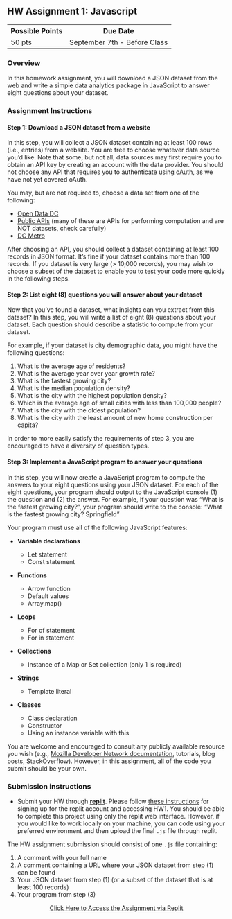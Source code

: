 ## HW Assignment 1: Javascript

<table style="margin-left:auto; margin-right:auto;">
  <tr>
    <th>Possible Points</th>
    <th>Due Date</th> 
  </tr>
  <tr>
    <td>50 pts</td>
    <td>September 7th - Before Class</td>
  </tr>
</table>

### Overview
 
In this homework assignment, you will download a JSON dataset from the web and write a simple data analytics package in JavaScript to answer eight questions about your dataset.
 
### Assignment Instructions
 
#### Step 1: Download a JSON dataset from a website

In this step, you will collect a JSON dataset containing at least 100 rows (i.e., entries) from a website. You are free to choose whatever data source you’d like. Note that some, but not all, data sources may first require you to obtain an API key by creating an account with the data provider. You should not choose any API that requires you to authenticate using oAuth, as we have not yet covered oAuth.
 
You may, but are not required to, choose a data set from one of the following:

* [Open Data DC](https://opendata.dc.gov/) 
* [Public APIs](https://github.com/toddmotto/public-apis) (many of these are APIs for performing computation and are NOT datasets, check carefully)
* [DC Metro](https://developer.wmata.com/docs/services/)
 
After choosing an API, you should collect a dataset containing at least 100 records in JSON format. It’s fine if your dataset contains more than 100 records. If you dataset is very large (> 10,000 records), you may wish to choose a subset of the dataset to enable you to test your code more quickly in the following steps.
 
#### Step 2: List eight (8) questions you will answer about your dataset

Now that you’ve found a dataset, what insights can you extract from this dataset? In this step, you will write a list of eight (8) questions about your dataset. Each question should describe a statistic to compute from your dataset. 

For example, if your dataset is city demographic data, you might have the following questions:

1.	What is the average age of residents?
2.	What is the average year over year growth rate?
3.	What is the fastest growing city?
4.	What is the median population density?
5.	What is the city with the highest population density?
6.	Which is the average age of small cities with less than 100,000 people?
7.	What is the city with the oldest population?
8.	What is the city with the least amount of new home construction per capita?
 
In order to more easily satisfy the requirements of step 3, you are encouraged to have a diversity of question types.
 
#### Step 3: Implement a JavaScript program to answer your questions

In this step, you will now create a JavaScript program to compute the answers to your eight questions using your JSON dataset. For each of the eight questions, your program should output to the JavaScript console (1) the question and (2) the answer. For example, if your question was “What is the fastest growing city?”, your program should write to the console:
“What is the fastest growing city? Springfield”
 
Your program must use all of the following JavaScript features:

* **Variable declarations**
	* Let statement
	* Const statement

* **Functions**
	* Arrow function
	* Default values
	* Array.map()

* **Loops**
	* For of statement
	* For in statement

* **Collections**
	* Instance of a Map or Set collection (only 1 is required)

* **Strings**
	* Template literal

* **Classes**
	* Class declaration
	* Constructor
	* Using an instance variable with this
 
You are welcome and encouraged to consult any publicly available resource you wish (e.g., [Mozilla Developer Network documentation](https://developer.mozilla.org/en-US/), tutorials, blog posts, StackOverflow). However, in this assignment, all of the code you submit should be your own.
 
### Submission instructions

* Submit your HW through [**replit**](https://replit.com/). Please follow [these instructions](../replit-instructions) for signing up for the replit account and accessing HW1. You should be able to complete this project using only the replit web interface. However, if you would like to work locally on your machine, you can code using your preferred environment and then upload the final `.js` file through replit.


The HW assignment submission should consist of one `.js` file containing:

 1.	A comment with your full name
 2.	A comment containing a URL where your JSON dataset from step (1) can be found
 3.	Your JSON dataset from step (1) (or a subset of the dataset that is at least 100 records)
 4.	Your program from step (3)

<style type="text/css">
.center {
  display: block;
  margin-left: auto;
  margin-right: auto;
}
</style>

<div style="text-align: center;">
<a href="https://replit.com/team/SWE-432-F21/HW1-Assignment" title="Click Here to Access the Assignment in replit" class="md-button md-button--primary"> Click Here to Access the Assignment via Replit </a>
</div>